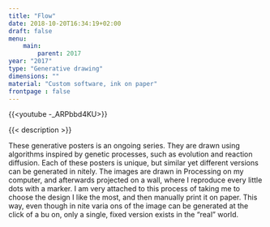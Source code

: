 ```yaml
---
title: "Flow"
date: 2018-10-20T16:34:19+02:00
draft: false
menu:
    main:   
        parent: 2017
year: "2017"
type: "Generative drawing"
dimensions: ""
material: "Custom software, ink on paper"
frontpage : false 
---
```


{{<youtube -_ARPbbd4KU>}}

{{< description >}}

These generative posters is an ongoing series. They are drawn using algorithms inspired by genetic processes, such as evolution and reaction diffusion. Each of these posters is unique, but similar yet different versions can be generated in nitely. The images are drawn in Processing on my computer, and afterwards projected on a wall, where I reproduce every little dots with a marker. I am very attached to this process of taking me to choose the design I like the most, and then manually print it on paper. This way, even though in nite varia ons of the image can be generated at the click of a bu on, only a single, fixed version exists in the “real” world.